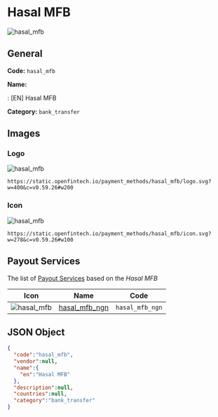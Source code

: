 
# Hasal MFB 
![hasal_mfb](https://static.openfintech.io/payment_methods/hasal_mfb/logo.svg?w=400&c=v0.59.26#w200)  

## General 
**Code:** `hasal_mfb` 
 
**Name:** 
 
:	[EN] Hasal MFB 
 
**Category:** `bank_transfer` 
 

## Images 

### Logo 
![hasal_mfb](https://static.openfintech.io/payment_methods/hasal_mfb/logo.svg?w=400&c=v0.59.26#w200)  

```
https://static.openfintech.io/payment_methods/hasal_mfb/logo.svg?w=400&c=v0.59.26#w200
```  

### Icon 
![hasal_mfb](https://static.openfintech.io/payment_methods/hasal_mfb/icon.svg?w=278&c=v0.59.26#w100)  

```
https://static.openfintech.io/payment_methods/hasal_mfb/icon.svg?w=278&c=v0.59.26#w100
```  

## Payout Services 
 
The list of [Payout Services](/payout-services/) based on the _Hasal MFB_ 

|Icon|Name|Code| 
|:---:|:---:|:---:| 
|![hasal_mfb](https://static.openfintech.io/payout_methods/hasal_mfb/icon.svg?w=278&c=v0.59.26#w40) |[hasal_mfb_ngn](/payout-services/hasal_mfb_ngn/)|`hasal_mfb_ngn`| 
 

## JSON Object 

```json
{
  "code":"hasal_mfb",
  "vendor":null,
  "name":{
    "en":"Hasal MFB"
  },
  "description":null,
  "countries":null,
  "category":"bank_transfer"
}
```  
